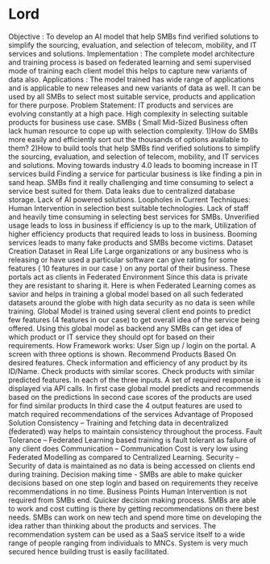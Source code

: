 # Lord


Objective : To develop an AI model that help SMBs find verified solutions to simplify the sourcing, evaluation, and selection of telecom, mobility, and IT services and solutions.
Implementation : The complete model architecture and training process is based on federated learning and semi supervised mode of training each client model this helps to capture new variants of data also.
Applications : The model trained has wide range of applications and is applicable to new releases and new variants of data as well. It can be used by all SMBs to select most suitable service, products and application for there purpose.
Problem Statement:
IT products and services are evolving constantly at a high pace. High complexity in selecting suitable products for business use case. SMBs ( Small Mid-Sized Business often lack human resource to cope up with selection complexity.
     1)How do SMBs more easily and efficiently sort out the thousands of options available to them?
      2)How to build tools that help SMBs find verified solutions to simplify the sourcing, evaluation, and selection of telecom, mobility, and IT services and solutions.
Moving towards industry 4.0 leads to booming increase in IT services build Finding a service for particular business is like finding a pin in sand heap.
SMBs find it really challenging and time consuming to select a service best suited for them. Data leaks due to centralized database storage.
Lack of AI powered solutions.
Loopholes in Current Techniques:
Human Intervention in selection best suitable technologies. Lack of staff and heavily time consuming in selecting best services for SMBs. Unverified usage leads to loss in business if efficiency is up to the mark, Utilization of higher efficiency products that required leads to loss in business. Booming services leads to many fake products and SMBs become victims.
Dataset Creation
Dataset in Real Life 
Large organizations or any business who is releasing or have used a particular software can give rating for some features ( 10 features in our case ) on any portal of their business.
These portals act as clients in Federated Environment
Since this data is private they are resistant to sharing it.
Here is when Federated Learning comes as savior and helps in training a global model based on all such federated datasets around the globe with high data security as no data is seen while training.
Global Model is trained using several client end points to predict few features (4 features in our case) to get overall idea of the service being offered.
Using this global model as backend any SMBs can get idea of which product or IT service they should opt for based on their requirements.
How Framework works:
User Sign up / login on the portal. A screen with three options is shown. Recommend Products Based On desired features. Check information and efficiency of any product by its ID/Name. Check products with similar scores. Check products with similar predicted features. In each of the three inputs. A set of required response is displayed via API calls. In first case global model predicts and recommends based on the predictions In second case scores of the products are used for find similar products In third case the 4 output features are used to match required recommendations of the services
Advantage of Proposed Solution
Consistency – Training and fetching data in decentralized (federated) way helps to maintain consistency throughout the process. Fault Tolerance – Federated Learning based training is fault tolerant as failure of any client does Communication – Communication Cost is very low using Federated Modelling as compared to Centralized Learning. Security – Security of data is maintained as no data is being accessed on clients end during training. Decision making time - SMBs are able to make quicker decisions based on one step login and based on requirements they receive recommendations in no time.
Business Points
Human Intervention is not required from SMBs end. Quicker decision making process. SMBs are able to work and cost cutting is there by getting recommendations on there best needs. SMBs can work on new tech and spend more time on developing the idea rather than thinking about the products and services. The recommendation system can be used as a SaaS service itself to a wide range of people ranging from individuals to MNCs. System is very much secured hence building trust is easily facilitated.

